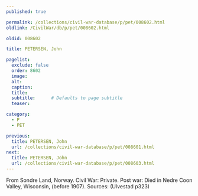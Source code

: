```yaml
---
published: true

permalink: /collections/civil-war-database/p/pet/008602.html
oldlink: /CivilWar/db/p/pet/008602.html

oldid: 008602

title: PETERSEN, John

pagelist:
  exclude: false
  order: 8602
  image: 
  alt:
  caption:
  title:
  subtitle:      # Defaults to page subtitle
  teaser:

category: 
  - P 
  - PET

previous:
  title: PETERSEN, John
  url: /collections/civil-war-database/p/pet/008601.html  
next:
  title: PETERSEN, John
  url: /collections/civil-war-database/p/pet/008603.html   
---
```

From Sondre Land, Norway. Civil War: Private. Post war: Died in Nedre Coon Valley, Wisconsin, (before 1907). Sources: (Ulvestad p323)